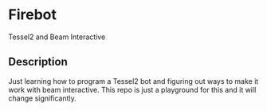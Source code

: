 # Firebot
Tessel2 and Beam Interactive

## Description
Just learning how to program a Tessel2 bot and figuring out ways to make it work with beam interactive. This repo is just a playground for this and it will change significantly.

